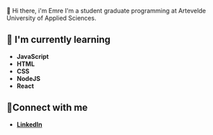👋 Hi there, i'm Emre
I'm a student graduate programming at Artevelde University of Applied Sciences.

## 📘 I'm currently learning
- **JavaScript**
- **HTML**
- **CSS**
- **NodeJS**
- **React**

## 🤝Connect with me
- **[LinkedIn](https://www.linkedin.com/in/emre-akkus-118363251/)**
